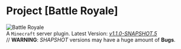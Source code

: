# Project [Battle Royale]
![Battle Royale](https://klnsyf-sun.github.io/img/Battle-Royale.png)  
A `Minecraft` server plugin.
Latest Version: [*v1.1.0-SNAPSHOT.5*](https://github.com/Klnsyf-Sun/Battle-Royale/releases)  
// **WARNING**: *SHAPSHOT* versions may have a huge amount of **Bugs**.

